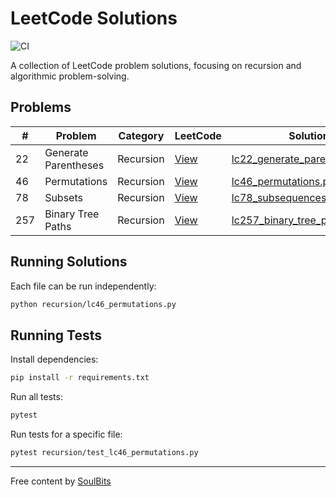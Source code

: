 # LeetCode Solutions

![CI](https://github.com/soul-bits/leetcode-solutions/actions/workflows/ci.yml/badge.svg)

A collection of LeetCode problem solutions, focusing on recursion and algorithmic problem-solving.

## Problems

| # | Problem | Category | LeetCode | Solution | YouTube |
|---|---------|----------|----------|----------|---------|
| 22 | Generate Parentheses | Recursion | [View](https://leetcode.com/problems/generate-parentheses/) | [lc22_generate_parentheses.py](recursion/lc22_generate_parentheses.py) | [Watch](https://youtu.be/WuRnPdkl1Vw) |
| 46 | Permutations | Recursion | [View](https://leetcode.com/problems/permutations/) | [lc46_permutations.py](recursion/lc46_permutations.py) | [Watch](https://youtu.be/A5PcyGv7Xq8) |
| 78 | Subsets | Recursion | [View](https://leetcode.com/problems/subsets/) | [lc78_subsequences_of_string.py](recursion/lc78_subsequences_of_string.py) | [Watch](https://youtu.be/_pOyA0v93rI) |
| 257 | Binary Tree Paths | Recursion | [View](https://leetcode.com/problems/binary-tree-paths/) | [lc257_binary_tree_paths.py](recursion/lc257_binary_tree_paths.py) | [Watch](https://youtu.be/tvxC9HDv7XY) |

## Running Solutions

Each file can be run independently:

```bash
python recursion/lc46_permutations.py
```

## Running Tests

Install dependencies:

```bash
pip install -r requirements.txt
```

Run all tests:

```bash
pytest
```

Run tests for a specific file:

```bash
pytest recursion/test_lc46_permutations.py
```

---

Free content by [SoulBits](https://soulbits.vercel.app/)

